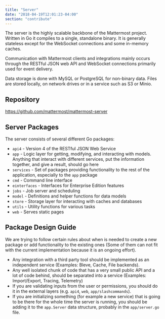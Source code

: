 ```yaml
---
title: "Server"
date: "2018-04-19T12:01:23-04:00"
section: "contribute"
---
```


The server is the highly scalable backbone of the Mattermost project. Written in Go it compiles to a single, standalone binary. It is generally stateless except for the WebSocket connections and some in-memory caches.

Communication with Mattermost clients and integrations mainly occurs through the RESTful JSON web API and WebSocket connections primarily used for event delivery.

Data storage is done with MySQL or PostgreSQL for non-binary data. Files are stored locally, on network drives or in a service such as S3 or Minio.

## Repository

https://github.com/mattermost/mattermost-server

## Server Packages

The server consists of several different Go packages:

* `api4` - Version 4 of the RESTful JSON Web Service
* `app` - Logic layer for getting, modifying, and interacting with models. Anything that interact with different services, put the information together, and give a result, should go here
* `services` - Set of packages providing functionality to the rest of the application, especially to the `app` package
* `cmd` - Command line interface
* `einterfaces` - Interfaces for Enterprise Edition features
* `jobs` - Job server and scheduling
* `model` - Definitions and helper functions for data models
* `store` - Storage layer for interacting with caches and databases
* `utils` - Utility functions for various tasks
* `web` - Serves static pages

## Package Design Guide

We are trying to follow certain rules about when is needed to create a new
package or add functionality to the existing ones (Some of them can not fit
with the current implementation because it is an ongoing effort).

* Any integration with a third party tool should be implemented as an
  independent service (Examples: Bleve, Cache, File backends).
* Any well isolated chunk of code that has a very small public API and a lot of
  code behind, should be separated into a service (Examples: Import/Export,
  Tracing, Telemetry)
* If you are validating inputs from the user or permissions, you should do it
  in the external layers (e.g. `api4`, `web`, `app/slashcommands`).
* If you are initializing something (for example a new service) that is going
  to be there for the whole time the server is running, you should be adding it
  to the `app.Server` data structure, probably in the `app/server.go` file.
